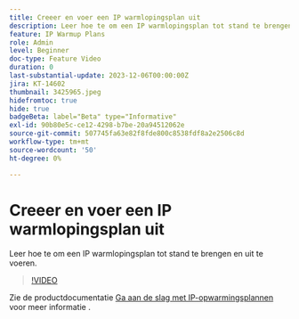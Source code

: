 ```yaml
---
title: Creeer en voer een IP warmlopingsplan uit
description: Leer hoe te om een IP warmlopingsplan tot stand te brengen en uit te voeren.
feature: IP Warmup Plans
role: Admin
level: Beginner
doc-type: Feature Video
duration: 0
last-substantial-update: 2023-12-06T00:00:00Z
jira: KT-14602
thumbnail: 3425965.jpeg
hidefromtoc: true
hide: true
badgeBeta: label="Beta" type="Informative"
exl-id: 90b80e5c-ce12-4298-b7be-20a94512062e
source-git-commit: 507745fa63e82f8fde800c8538fdf8a2e2506c8d
workflow-type: tm+mt
source-wordcount: '50'
ht-degree: 0%

---
```


# Creeer en voer een IP warmlopingsplan uit

Leer hoe te om een IP warmlopingsplan tot stand te brengen en uit te voeren.

>[!VIDEO](https://video.tv.adobe.com/v/3425965/?learn=on)

Zie de productdocumentatie [Ga aan de slag met IP-opwarmingsplannen](https://experienceleague.adobe.com/docs/journey-optimizer/using/configuration/implement-ip-warmup-plan/ip-warmup-gs.html) voor meer informatie .
